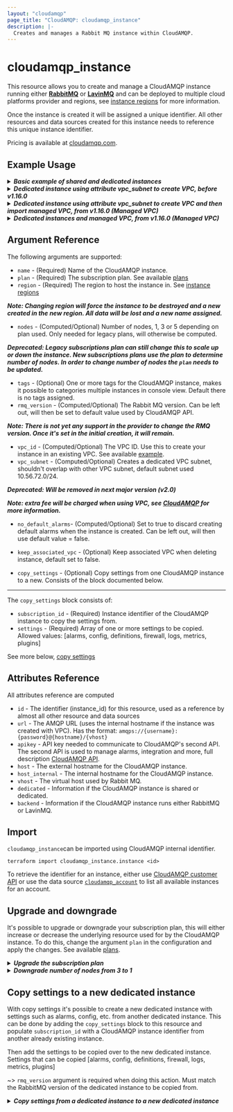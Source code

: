 ```yaml
---
layout: "cloudamqp"
page_title: "CloudAMQP: cloudamqp_instance"
description: |-
  Creates and manages a Rabbit MQ instance within CloudAMQP.
---
```


# cloudamqp_instance

This resource allows you to create and manage a CloudAMQP instance running either [**RabbitMQ**](https://www.rabbitmq.com/) or [**LavinMQ**](https://lavinmq.com/) and can be deployed to multiple cloud platforms provider and regions, see [instance regions](../guides/info_region.md) for more information.

Once the instance is created it will be assigned a unique identifier. All other resources and data sources created for this instance needs to reference this unique instance identifier.

Pricing is available at [cloudamqp.com](https://www.cloudamqp.com/plans.html).

## Example Usage

<details>
  <summary>
    <b>
      <i>Basic example of shared and dedicated instances</i>
    </b>
  </summary>

```hcl
# Minimum free lemur instance running RabbitMQ
resource "cloudamqp_instance" "lemur_instance" {
  name    = "cloudamqp-free-instance"
  plan    = "lemur"
  region  = "amazon-web-services::us-west-1"
  tags    = ["rabbitmq"]
}

# Minimum free lemming instance running LavinMQ
resource "cloudamqp_instance" "lemming_instance" {
  name    = "cloudamqp-free-instance"
  plan    = "lemming"
  region  = "amazon-web-services::us-west-1"
  tags    = ["lavinmq"]
}

# New dedicated bunny instance running RabbitMQ
resource "cloudamqp_instance" "instance" {
  name    = "terraform-cloudamqp-instance"
  plan    = "bunny-1"
  region  = "amazon-web-services::us-west-1"
  tags    = ["terraform"]
}
```

</details>

<details>
  <summary>
    <b>
      <i>Dedicated instance using attribute vpc_subnet to create VPC, before v1.16.0</i>
    </b>
  </summary>

```hcl
resource "cloudamqp_instance" "instance" {
  name                = "terraform-cloudamqp-instance"
  plan                = "bunny-1"
  region              = "amazon-web-services::us-west-1"
  tags                = ["terraform"]
  vpc_subnet          = "10.56.72.0/24"
}
```

</details>

<details>
  <summary>
    <b>
      <i>Dedicated instance using attribute vpc_subnet to create VPC and then import managed VPC, from v1.16.0 (Managed VPC)</i>
    </b>
  </summary>

```hcl
# Dedicated instance that also creates VPC
resource "cloudamqp_instance" "instance_01" {
  name                = "terraform-cloudamqp-instance-01"
  plan                = "bunny-1"
  region              = "amazon-web-services::us-west-1"
  tags                = ["terraform"]
  vpc_subnet          = "10.56.72.0/24"
}
```

Once the instance and the VPC are created, the VPC can be imported as managed VPC and added to the configuration file.
Set attribute `vpc_id` to the managed VPC identifier. To keep the managed VPC when deleting the instance, set attribute `keep_associated_vpc` to true.
For more information see guide [Managed VPC](../guides/info_managed_vpc#dedicated-instance-and-vpc_subnet).

```hcl
# Imported managed VPC
resource "cloudamqp_vpc" "vpc" {
  name   = "<vpc-name>"
  region = "amazon-web-services::us-east-1"
  subnet = "10.56.72.0/24"
  tags   = []
}

# Add vpc_id and keep_associated_vpc attributes
resource "cloudamqp_instance" "instance_01" {
  name                = "terraform-cloudamqp-instance-01"
  plan                = "bunny-1"
  region              = "amazon-web-services::us-west-1"
  tags                = ["terraform"]
  vpc_id              = cloudamqp_vpc.vpc.id
  keep_associated_vpc = true
}
```

</details>

<details>
  <summary>
    <b>
      <i>Dedicated instances and managed VPC, from v1.16.0 (Managed VPC)</i>
    </b>
  </summary>

```hcl
# Managed VPC
resource "cloudamqp_vpc" "vpc" {
  name   = "<vpc-name>"
  region = "amazon-web-services::us-east-1"
  subnet = "10.56.72.0/24"
  tags   = []
}

# First instance added to managed VPC
resource "cloudamqp_instance" "instance_01" {
  name                = "terraform-cloudamqp-instance-01"
  plan                = "bunny-1"
  region              = "amazon-web-services::us-west-1"
  tags                = ["terraform"]
  vpc_id              = cloudamqp_vpc.vpc.id
  keep_associated_vpc = true
}

# Second instance added to managed VPC
resource "cloudamqp_instance" "instance_02" {
  name                = "terraform-cloudamqp-instance-02"
  plan                = "bunny-1"
  region              = "amazon-web-services::us-west-1"
  tags                = ["terraform"]
  vpc_id              = cloudamqp_vpc.vpc.id
  keep_associated_vpc = true
}
```

Set attribute `keep_associated_vpc` to true, will keep managed VPC when deleting the instances.

</details>

## Argument Reference

The following arguments are supported:

* `name`        - (Required) Name of the CloudAMQP instance.
* `plan`        - (Required) The subscription plan. See available [plans](../guides/info_plan.md)
* `region`      - (Required) The region to host the instance in. See [instance regions](../guides/info_region.md)

 ***Note: Changing region will force the instance to be destroyed and a new created in the new region. All data will be lost and a new name assigned.***

* `nodes`       - (Computed/Optional) Number of nodes, 1, 3 or 5 depending on plan used. Only needed for legacy plans, will otherwise be computed.

 ***Deprecated: Legacy subscriptions plan can still change this to scale up or down the instance. New subscriptions plans use the plan to determine number of nodes. In order to change number of nodes the `plan` needs to be updated.***

* `tags`        - (Optional) One or more tags for the CloudAMQP instance, makes it possible to categories multiple instances in console view. Default there is no tags assigned.
* `rmq_version` - (Computed/Optional) The Rabbit MQ version. Can be left out, will then be set to default value used by CloudAMQP API.

 ***Note: There is not yet any support in the provider to change the RMQ version. Once it's set in the initial creation, it will remain.***

* `vpc_id`      - (Computed/Optional) The VPC ID. Use this to create your instance in an existing VPC. See available [example](../guides/info_vpc_existing.md).
* `vpc_subnet`  - (Computed/Optional) Creates a dedicated VPC subnet, shouldn't overlap with other VPC subnet, default subnet used 10.56.72.0/24.

 ***Deprecated: Will be removed in next major version (v2.0)***

 ***Note: extra fee will be charged when using VPC, see [CloudAMQP](https://cloudamqp.com) for more information.***

* `no_default_alarms`- (Computed/Optional) Set to true to discard creating default alarms when the instance is created. Can be left out, will then use default value = false.

* `keep_associated_vpc` - (Optional) Keep associated VPC when deleting instance, default set to false.

* `copy_settings` - (Optional) Copy settings from one CloudAMQP instance to a new. Consists of the block documented below.

___

The `copy_settings` block consists of:

* `subscription_id`  - (Required) Instance identifier of the CloudAMQP instance to copy the settings from.
* `settings`       - (Required) Array of one or more settings to be copied. Allowed values: [alarms, config, definitions, firewall, logs, metrics, plugins]

See more below, [copy settings](#copy-settings-to-a-new-dedicated-instance)

## Attributes Reference

All attributes reference are computed

* `id`      - The identifier (instance_id) for this resource, used as a reference by almost all other resource and data sources
* `url`     - The AMQP URL (uses the internal hostname if the instance was created with VPC). Has the format: `amqps://{username}:{password}@{hostname}/{vhost}`
* `apikey`  - API key needed to communicate to CloudAMQP's second API. The second API is used to manage alarms, integration and more, full description [CloudAMQP API](https://docs.cloudamqp.com/cloudamqp_api.html).
* `host`    - The external hostname for the CloudAMQP instance.
* `host_internal` - The internal hostname for the CloudAMQP instance.
* `vhost`   - The virtual host used by Rabbit MQ.
* `dedicated` - Information if the CloudAMQP instance is shared or dedicated.
* `backend` - Information if the CloudAMQP instance runs either RabbitMQ or LavinMQ.

## Import

`cloudamqp_instance`can be imported using CloudAMQP internal identifier.

`terraform import cloudamqp_instance.instance <id>`

To retrieve the identifier for an instance, either use [CloudAMQP customer API](https://docs.cloudamqp.com/#list-instances) or use the data source [`cloudamqp_account`](./data-sources/account.md) to list all available instances for an account.

## Upgrade and downgrade

It's possible to upgrade or downgrade your subscription plan, this will either increase or decrease the underlying resource used for by the CloudAMQP instance. To do this, change the argument `plan` in the configuration and apply the changes. See available [plans](../guides/info_plan.md).

<details>
  <summary>
    <b>
      <i>Upgrade the subscription plan</i>
    </b>
  </summary>

```hcl
# Initial CloudAMQP instance configuration
resource "cloudamqp_instance" "instance" {
  name    = "instance"
  plan    = "squirrel-1"
  region  = "amazon-web-services::us-west-1"
  tags    = ["terraform"]
}

# Upgraded CloudAMQP instance configuration
resource "cloudamqp_instance" "instance" {
  name    = "instance"
  plan    = "bunny-1"
  region  = "amazon-web-services::us-west-1"
  tags    = ["terraform"]
}
```

</details>

<details>
  <summary>
    <b>
      <i>Downgrade number of nodes from 3 to 1</i>
    </b>
  </summary>

```hcl
# Initial CloudAMQP instance configuration
resource "cloudamqp_instance" "instance" {
  name    = "instance"
  plan    = "bunny-3"
  region  = "amazon-web-services::us-west-1"
  tags    = ["terraform"]
}

# Downgraded CloudAMQP instance configuration
resource "cloudamqp_instance" "instance" {
  name    = "instance"
  plan    = "bunny-1"
  region  = "amazon-web-services::us-west-1"
  tags    = ["terraform"]
}
```

</details>

## Copy settings to a new dedicated instance

With copy settings it's possible to create a new dedicated instance with settings such as alarms, config, etc. from another dedicated instance. This can be done by adding the `copy_settings` block to this resource and populate `subscription_id` with a CloudAMQP instance identifier from another already existing instance.

Then add the settings to be copied over to the new dedicated instance. Settings that can be copied [alarms, config, definitions, firewall, logs, metrics, plugins]

~> `rmq_version` argument is required when doing this action. Must match the RabbitMQ version of the dedicated instance to be copied from.

<details>
  <summary>
    <b>
      <i>Copy settings from a dedicated instance to a new dedicated instance</i>
    </b>
  </summary>

```hcl
resource "cloudamqp_instance" "instance_02" {
  name                = "terraform-cloudamqp-instance-02"
  plan                = "squirrel-1"
  region              = "amazon-web-services::us-west-1"
  rmq_version         = "3.12.2"
  tags                = ["terraform"]
  copy_settings {
    subscription_id = var.instance_id
    settings = ["alarms", "config", "definitions", "firewall", "logs", "metrics", "plugins"]
  }
}
```

</details>
